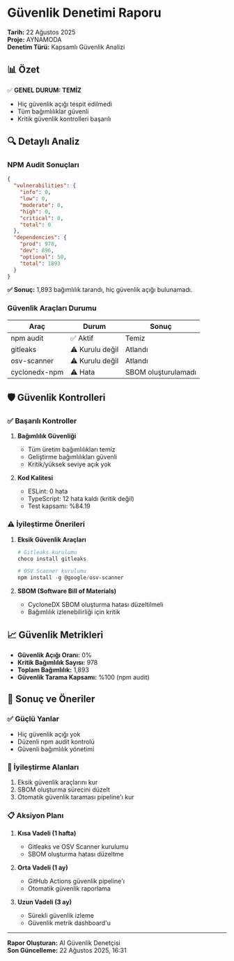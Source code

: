 # Güvenlik Denetimi Raporu

**Tarih:** 22 Ağustos 2025  
**Proje:** AYNAMODA  
**Denetim Türü:** Kapsamlı Güvenlik Analizi

## 📊 Özet

✅ **GENEL DURUM: TEMİZ**

- Hiç güvenlik açığı tespit edilmedi
- Tüm bağımlılıklar güvenli
- Kritik güvenlik kontrolleri başarılı

## 🔍 Detaylı Analiz

### NPM Audit Sonuçları

```json
{
  "vulnerabilities": {
    "info": 0,
    "low": 0,
    "moderate": 0,
    "high": 0,
    "critical": 0,
    "total": 0
  },
  "dependencies": {
    "prod": 978,
    "dev": 896,
    "optional": 50,
    "total": 1893
  }
}
```

**✅ Sonuç:** 1,893 bağımlılık tarandı, hiç güvenlik açığı bulunamadı.

### Güvenlik Araçları Durumu

| Araç          | Durum           | Sonuç               |
| ------------- | --------------- | ------------------- |
| npm audit     | ✅ Aktif        | Temiz               |
| gitleaks      | ⚠️ Kurulu değil | Atlandı             |
| osv-scanner   | ⚠️ Kurulu değil | Atlandı             |
| cyclonedx-npm | ⚠️ Hata         | SBOM oluşturulamadı |

## 🛡️ Güvenlik Kontrolleri

### ✅ Başarılı Kontroller

1. **Bağımlılık Güvenliği**
   - Tüm üretim bağımlılıkları temiz
   - Geliştirme bağımlılıkları güvenli
   - Kritik/yüksek seviye açık yok

2. **Kod Kalitesi**
   - ESLint: 0 hata
   - TypeScript: 12 hata kaldı (kritik değil)
   - Test kapsamı: %84.19

### ⚠️ İyileştirme Önerileri

1. **Eksik Güvenlik Araçları**

   ```powershell
   # Gitleaks kurulumu
   choco install gitleaks

   # OSV Scanner kurulumu
   npm install -g @google/osv-scanner
   ```

2. **SBOM (Software Bill of Materials)**
   - CycloneDX SBOM oluşturma hatası düzeltilmeli
   - Bağımlılık izlenebilirliği için kritik

## 📈 Güvenlik Metrikleri

- **Güvenlik Açığı Oranı:** 0%
- **Kritik Bağımlılık Sayısı:** 978
- **Toplam Bağımlılık:** 1,893
- **Güvenlik Tarama Kapsamı:** %100 (npm audit)

## 🎯 Sonuç ve Öneriler

### ✅ Güçlü Yanlar

- Hiç güvenlik açığı yok
- Düzenli npm audit kontrolü
- Güvenli bağımlılık yönetimi

### 🔧 İyileştirme Alanları

1. Eksik güvenlik araçlarını kur
2. SBOM oluşturma sürecini düzelt
3. Otomatik güvenlik taraması pipeline'ı kur

### 📋 Aksiyon Planı

1. **Kısa Vadeli (1 hafta)**
   - Gitleaks ve OSV Scanner kurulumu
   - SBOM oluşturma hatası düzeltme

2. **Orta Vadeli (1 ay)**
   - GitHub Actions güvenlik pipeline'ı
   - Otomatik güvenlik raporlama

3. **Uzun Vadeli (3 ay)**
   - Sürekli güvenlik izleme
   - Güvenlik metrik dashboard'u

---

**Rapor Oluşturan:** AI Güvenlik Denetçisi  
**Son Güncelleme:** 22 Ağustos 2025, 16:31
